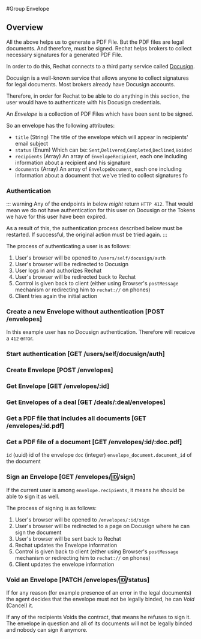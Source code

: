 #Group Envelope

## Overview

All the above helps us to generate a PDF File. But the PDF files are legal documents. And therefore, must be signed.
Rechat helps brokers to collect necessary signatures for a generated PDF File.

In order to do this, Rechat connects to a third party service called [Docusign](https://docusign.com).

Docusign is a well-known service that allows anyone to collect signatures for legal documents.
Most brokers already have Docusign accounts.

Therefore, in order for Rechat to be able to do anything in this section,
the user would have to authenticate with his Docusign credentials.

An _Envelope_ is a collection of PDF Files which have been sent to be signed.

So an envelope has the following attributes:

* `title` (String) The title of the envelope which will appear in recipients' email subject
* `status` (Enum) Which can be: `Sent`,`Delivered`,`Completed`,`Declined`,`Voided`
* `recipients` (Array) An array of `EnvelopeRecipient`, each one including information about a recipient and his signature
* `documents` (Array) An array of `EnvelopeDocument`, each one including information about a document that we've tried to collect signatures fo

### Authentication

::: warning
Any of the endpoints in below *might* return `HTTP 412`. That would mean we do not have authentication for this user
on Docusign or the Tokens we have for this user have been expired.

As a result of this, the authentication process described below must be restarted. If successful, the original action must be tried again.
:::

The process of authenticating a user is as follows:

1. User's browser will be opened to `/users/self/docusign/auth`
2. User's browser will be redirected to Docusign
3. User logs in and authorizes Rechat
4. User's browser will be redirected back to Rechat
5. Control is given back to client (either using Browser's `postMessage` mechanism or redirecting him to `rechat://` on phones)
6. Client tries again the initial action

### Create a new Envelope without authentication [POST /envelopes]

In this example user has no Docusign authentication. Therefore will receicve a `412` error.

<!-- include(tests/envelope/create412.md) -->

### Start authentication [GET /users/self/docusign/auth]

### Create Envelope [POST /envelopes]

<!-- include(tests/envelope/create.md) -->

### Get Envelope [GET /envelopes/:id]

<!-- include(tests/envelope/get.md) -->

### Get Envelopes of a deal [GET /deals/:deal/envelopes]

<!-- include(tests/envelope/getDealEnvelopes.md) -->

### Get a PDF file that includes all documents [GET /envelopes/:id.pdf]

<!-- include(tests/envelope/getPdf.md) -->

### Get a PDF file of a document [GET /envelopes/:id/:doc.pdf]

`id` (uuid) id of the envelope
`doc` (integer) `envelope_document.document_id` of the document

<!-- include(tests/envelope/getDocumentPdf.md) -->

### Sign an Envelope [GET /envelopes/:id:/sign]

If the current user is among `envelope.recipients`, it means he should be able to sign it as well.

The process of signing is as follows:

1. User's browser will be opened to `/envelopes/:id/sign`
2. User's browser will be redirected to a page on Docusign where he can sign the document
3. User's browser will be sent back to Rechat
4. Rechat updates the Envelope information
5. Control is given back to client (either using Browser's `postMessage` mechanism or redirecting him to `rechat://` on phones)
6. Client updates the envelope information

### Void an Envelope [PATCH /envelopes/:id:/status]

If for any reason (for example presence of an error in the legal documents) the agent decides that
the envelope must not be legally binded, he can _Void_ (Cancel) it.

If any of the recipients Voids the contract, that means he refuses to sign it.
The envelope in question and all of its documents will not be legally binded and nobody can sign it anymore.

<!-- include(tests/envelope/voidit.md) -->
